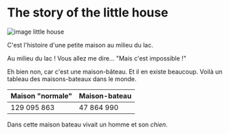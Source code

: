 # The story of the little house

![image little house](/christian-regg-uqX7iLUtuaw-unsplash.jpg)

C'est l'histoire d'une petite maison au milieu du lac.

Au milieu du lac ! Vous allez me dire... "Mais c'est impossible !"

Eh bien non, car c'est une maison-bâteau. Et il en existe beaucoup.
Voilà un tableau des maisons-bateaux dans le monde.

Maison "normale" | Maison-bateau
------------ | -------------
129 095 863 | 47 864 990

Dans cette maison bateau vivait un homme et son *chien*. 
